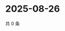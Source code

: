# 2025-08-26

共 0 条

<!-- BEGIN ZHIHUQUESTIONS -->
<!-- 最后更新时间 Tue Aug 26 2025 05:10:28 GMT+0800 (China Standard Time) -->

<!-- END ZHIHUQUESTIONS -->
